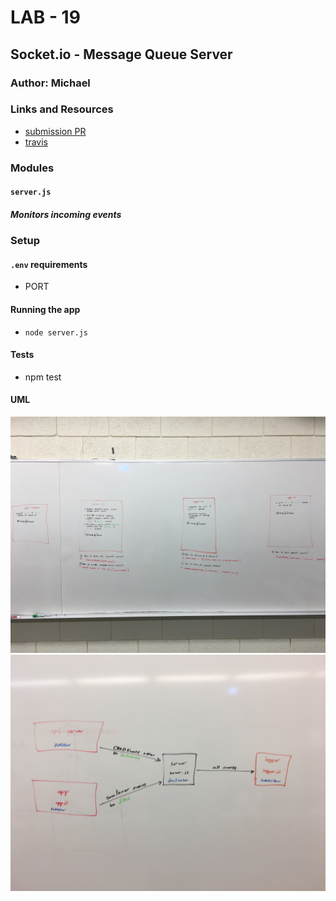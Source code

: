 # LAB - 19

## Socket.io - Message Queue Server

### Author: Michael

### Links and Resources
* [submission PR](https://github.com/michaelchapman-401-advanced-javascript/lab-19-server/pull/1)
* [travis](https://travis-ci.org/michaelchapman-401-advanced-javascript/lab-19-server)

### Modules
#### `server.js`
##### Monitors incoming events

### Setup
#### `.env` requirements
* PORT

#### Running the app
* `node server.js`

#### Tests
* npm test

#### UML
![UML](./assets/UML1.jpg)
![UML](./assets/UML2.jpg)
